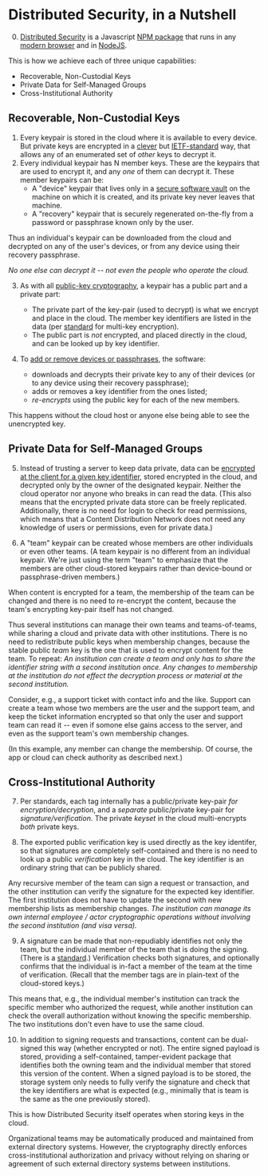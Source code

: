 # Distributed Security, in a Nutshell

0. [Distributed Security](../README.md) is a Javascript [NPM package](../README.md#library-installation-and-declaration) that runs in any [modern browser](https://www.techopedia.com/definition/31094/evergreen-browser) and in [NodeJS](https://nodejs.org/).

This is how we achieve each of three unique capabilities:
- Recoverable, Non-Custodial Keys
- Private Data for Self-Managed Groups
- Cross-Institutional Authority

## Recoverable, Non-Custodial Keys

1. Every keypair is stored in the cloud where it is available to every device. But private keys are encrypted in a [clever](implementation.md#encrypting-for-members) but [IETF-standard](https://datatracker.ietf.org/doc/html/rfc7516#appendix-A.4) way, that allows any of an enumerated set of _other_ keys to decrypt it.
2. Every individual keypair has N member keys. These are the keypairs that are used to encrypt it, and any _one_ of them can decrypt it. These member keypairs can be:
   - A "device" keypair that lives only in a [secure software vault](implementation.md#creating-the-vault-web-worker-and-iframe) on the machine on which it is created, and its private key never leaves that machine.
   - A "recovery" keypair that is securely regenerated on-the-fly from a password or passphrase known only by the user.

Thus an individual's keypair can be downloaded from the cloud and decrypted on any of the user's devices, or from any device using their recovery passphrase.

_No one else can decrypt it -- not even the people who operate the cloud._

3. As with all [public-key cryptography](https://en.wikipedia.org/wiki/Public-key_cryptography), a keypair has a public part and a private part:
   - The private part of the key-pair (used to decrypt) is what we encrypt and place in the cloud. The member key identifiers are listed in the data (per [standard](https://github.com/kilroy-code/distributed-security/blob/main/docs/in-jose-terms.md) for multi-key encryption).
   - The public part is _not_ encrypted, and placed directly in the cloud, and can be looked up by key identifier.
   
4. To [add or remove devices or passphrases](../README.md#creating-tags-and-changing-membership), the software:
   - downloads and decrypts their private key to any of their devices (or to any device using their recovery passphrase);
   - adds or removes a key identifier from the ones listed;
   - _re-encrypts_ using the public key for each of the new members.

This happens without the cloud host or anyone else being able to see the unencrypted key.

## Private Data for Self-Managed Groups

5. Instead of trusting a server to keep data private, data can be [encrypted at the client for a given key identifier](../README.md#basic-encryption), stored encrypted in the cloud, and decrypted only by the owner of the designated keypair. Neither the cloud operator nor anyone who breaks in can read the data. (This also means that the encrypted private data store can be freely replicated. Additionally, there is no need for login to check for read permissions, which means that a Content Distribution Network does not need any knowledge of users or permissions, even for private data.)

6. A "team" keypair can be created whose members are other individuals or even other teams. (A team keypair is no different from an individual keypair. We're just using the term "team" to emphasize that the members are other cloud-stored keypairs rather than device-bound or passphrase-driven members.)

When content is encrypted for a team, the membership of the team can be changed and there is no need to re-encrypt the content, because the team's encrypting key-pair itself has not changed.

Thus several institutions can manage their own teams and teams-of-teams, while sharing a cloud and private data with other institutions. There is no need to redistribute public keys when membership changes, because the stable public _team_ key is the one that is used to encrypt content for the team. To repeat: _An institution can create a team and only has to share the identifier string with a second institution once. Any changes to membership at the institution do not effect the decryption process or material at the second institution._

Consider, e.g., a support ticket with contact info and the like. Support can create a team whose two members are the user and the support team, and keep the ticket information encrypted so that only the user and support team can read it -- even if somone else gains access to the server, and even as the support team's own membership changes.

(In this example, any member can change the membership. Of course, the app or cloud can check authority as described next.)

## Cross-Institutional Authority

7. Per standards, each tag internally has a public/private key-pair _for encryption/decryption_, and a _separate_ public/private key-pair for _signature/verification_. The private _keyset_ in the cloud multi-encrypts _both_ private keys.

8. The exported public verification key is used directly as the key identifer, so that signatures are completely self-contained and there is no need to look up a public _verification_ key in the cloud. The key identifier is an ordinary string that can be publicly shared.

Any recursive member of the team can sign a request or transaction, and the other institution can verify the signature for the expected key identifier. The first institution does not have to update the second with new membership lists as membership changes. _The institution can manage its own internal employee / actor cryptographic operations without involving the second institution (and visa versa)._

9. A signature can be made that non-repudiably identifies not only the team, but the individual member of the team that is doing the signing. (There is a [standard](https://datatracker.ietf.org/doc/html/rfc7515#section-7.2.1).) Verification checks both signatures, and optionally confirms that the individual is in-fact a member of the team at the time of verification. (Recall that the member tags are in plain-text of the cloud-stored keys.)

This means that, e.g., the individual member's institution can track the specific member who authorized the request, while another institution can check the overall authorization without knowing the specific membership. The two institutions don't even have to use the same cloud.

10. In addition to signing requests and transactions, content can be dual-signed this way (whether encrypted or not). The entire signed payload is stored, providing a self-contained, tamper-evident package that identifies both the owning team and the individual member that stored this version of the content. When a signed payload is to be stored, the storage system only needs to fully verify the signature and check that the key identifiers are what is expected (e.g., minimally that is team is the same as the one previously stored).

This is how Distributed Security itself operates when storing keys in the cloud.

Organizational teams may be automatically produced and maintained from external directory systems. However, the cryptography directly enforces cross-institutional authorization and privacy without relying on sharing or agreement of such external directory systems between institutions.
